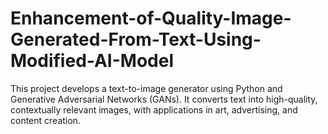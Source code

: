 # Enhancement-of-Quality-Image-Generated-From-Text-Using-Modified-AI-Model
This project develops a text-to-image generator using Python and Generative Adversarial Networks (GANs). It converts text into high-quality, contextually relevant images, with applications in art, advertising, and content creation.
